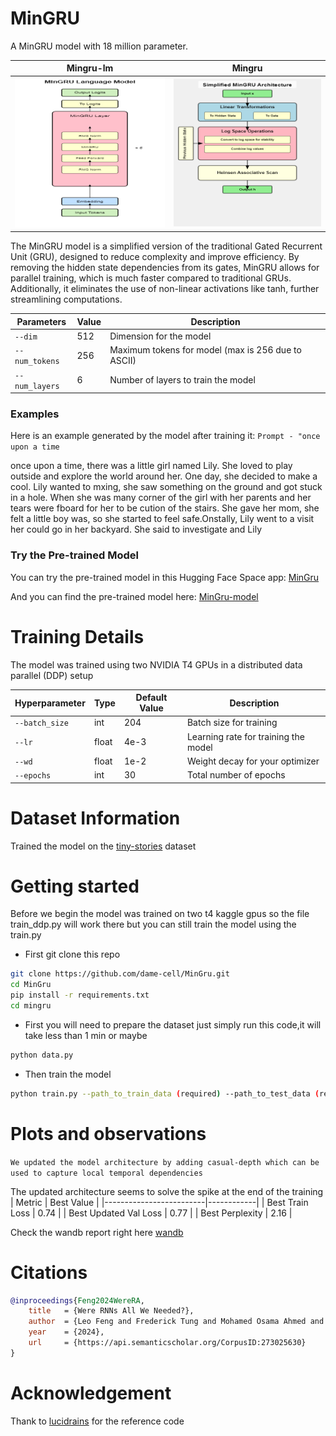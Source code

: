 # MinGRU

A MinGRU model with 18 million parameter.

Mingru-lm             |  Mingru
:-------------------------:|:-------------------------:
<img src="mingru/images/mingru_lm.png" alt="Image 1" width="400"/> | <img src="mingru/images/mingru.png" alt="Image 1" width="400"/>

The MinGRU model is a simplified version of the traditional Gated Recurrent Unit (GRU), designed to reduce complexity and improve efficiency. By removing the hidden state dependencies from its gates, MinGRU allows for parallel training, which is much faster compared to traditional GRUs. Additionally, it eliminates the use of non-linear activations like tanh, further streamlining computations.


| Parameters           | Value | Description                                       |
|----------------------|-------|---------------------------------------------------|
| `--dim`              | 512   | Dimension for the model                           |
| `--num_tokens`       | 256   | Maximum tokens for model (max is 256 due to ASCII)|
| `--num_layers`       | 6     | Number of layers to train the model               |


### Examples 

Here is an example generated by the model after training it:
`Prompt - "once upon a time`
<div style="word-wrap: break-word;">
once upon a time, there was a little girl named Lily. She loved to play outside and explore the world around her. One day, she decided to make a cool. Lily wanted to mxing, she saw something on the ground and got stuck in a hole. When she was many corner of the girl with her parents and her tears were fboard for her to be cution of the stairs. She gave her mom, she felt a little boy was, so she started to feel safe.Onstally, Lily went to a visit her could go in her backyard. She said to investigate and Lily
</div>



### Try the Pre-trained Model
You can try the pre-trained model in this Hugging Face Space app:
[MinGru](https://huggingface.co/spaces/damerajee/mingru-stories)  

And you can find the pre-trained model here: 
[MinGru-model](https://huggingface.co/damerajee/mingru/blob/main/best_model_2.pt)
# Training Details

The model was trained using two NVIDIA T4 GPUs in a distributed data parallel (DDP) setup

| Hyperparameter        | Type   | Default Value | Description                                       |
|-----------------------|--------|---------------|---------------------------------------------------|
| `--batch_size`        | int    | 204           | Batch size for training                           |
| `--lr`                | float  | 4e-3          | Learning rate for training the model              |
| `--wd`                | float  | 1e-2          | Weight decay for your optimizer                   |
| `--epochs`            | int    | 30            | Total number of epochs                            |


# Dataset Information 

Trained the model on the  [tiny-stories](https://huggingface.co/datasets/roneneldan/TinyStories?row=19]) dataset 

# Getting started 

Before we begin the model was trained on two t4 kaggle gpus so the file train_ddp.py will work there but you can still train the model using the train.py 

- First git clone this repo 
```bash 
git clone https://github.com/dame-cell/MinGru.git
cd MinGru 
pip install -r requirements.txt 
cd mingru 
```

- First you will need to prepare the dataset just simply run this code,it will take less than 1 min or maybe  

```bash
python data.py 
```


- Then train the model 
```bash 
python train.py --path_to_train_data (required) --path_to_test_data (required) --batch_size 204 
```


# Plots and observations 
`We updated the model architecture by adding casual-depth which can be used to capture local temporal dependencies` 

The updated architecture seems to solve the spike at the end of the training 
| Metric                  | Best Value |
|-------------------------|------------|
| Best Train Loss          | 0.74       |
| Best Updated Val Loss    | 0.77       |
| Best Perplexity          | 2.16       |

Check the wandb report right here [wandb](https://wandb.ai/doss72180/mingru-ddp/runs/6wrgpwt3?nw=nwuserdoss72180)

# Citations

```bibtex
@inproceedings{Feng2024WereRA,
    title   = {Were RNNs All We Needed?},
    author  = {Leo Feng and Frederick Tung and Mohamed Osama Ahmed and Yoshua Bengio and Hossein Hajimirsadegh},
    year    = {2024},
    url     = {https://api.semanticscholar.org/CorpusID:273025630}
}
```

# Acknowledgement 
Thank to [lucidrains](https://github.com/lucidrains/minGRU-pytorch) for the reference code 
